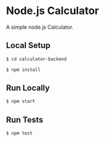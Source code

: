 # Node.js Calculator

A simple node.js Calculator.

## Local Setup

```sh
$ cd calculator-backend
```

```sh
$ npm install
```

## Run Locally

```sh
$ npm start
```

## Run Tests

```sh
$ npm test
```
